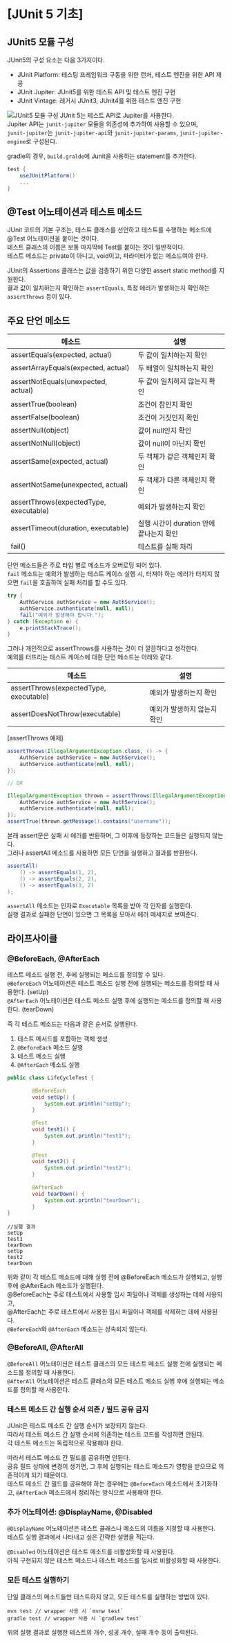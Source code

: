 # [JUnit 5 기초]
## JUnit5 모듈 구성
JUnit5의 구성 요소는 다음 3가지이다.
- JUnit Platform: 테스팅 프레임워크 구동을 위한 런처, 테스트 엔진을 위한 API 제공
- JUnit Jupiter: JUnit5를 위한 테스트 API 및 테스트 엔진 구현
- JUnit Vintage: 레거시 JUnit3, JUnit4를 위한 테스트 엔진 구현

![JUnit5 모듈 구성](./image/junit5-modules.png)
JUnit 5는 테스트 API로 Jupiter를 사용한다.<br>
Jupiter API는 `junit-jupiter` 모듈을 의존성에 추가하여 사용할 수 있으며,<br>
`junit-jupiter`는 `junit-jupiter-api`와 `junit-jupiter-params`, `junit-jupiter-engine`로 구성된다.<br>

gradle의 경우, `build.gralde`에 Junit을 사용하는 statement를 추가한다.
```gradle
test {
    useJUnitPlatform()
    ...
}
```

## @Test 어노테이션과 테스트 메소드
JUnit 코드의 기본 구조는, 테스트 클래스를 선언하고 테스트를 수행하는 메소드에 @Test 어노테이션을 붙이는 것이다.<br>
테스트 클래스의 이름은 보통 마지막에 Test를 붙이는 것이 일반적이다.<br>
테스트 메소드는 private이 아니고, void이고, 파라미터가 없는 메소드여야 한다.

JUnit의 Assertions 클래스는 값을 검증하기 위한 다양한 assert static method를 지원한다.<br>
결과 값이 일치하는지 확인하는 `assertEquals`, 특정 에러가 발생하는지 확인하는 `assertThrows` 등이 있다.<br>

## 주요 단언 메소드

| 메소드 | 설명                         |
|---|----------------------------|
| assertEquals(expected, actual) | 두 값이 일치하는지 확인              |
| assertArrayEquals(expected, actual) | 두 배열이 일치하는지 확인             |
| assertNotEquals(unexpected, actual) | 두 값이 일치하지 않는지 확인           |
| assertTrue(boolean) | 조건이 참인지 확인                 |
| assertFalse(boolean) | 조건이 거짓인지 확인                |
| assertNull(object) | 값이 null인지 확인               |
| assertNotNull(object) | 값이 null이 아닌지 확인            |
| assertSame(expected, actual) | 두 객체가 같은 객체인지 확인           |
| assertNotSame(unexpected, actual) | 두 객체가 다른 객체인지 확인           |
| assertThrows(expectedType, executable) | 예외가 발생하는지 확인               |
| assertTimeout(duration, executable) | 실행 시간이 duration 안에 끝나는지 확인 |
| fail() | 테스트를 실패 처리                 |

단언 메소드들은 주로 타입 별로 메소드가 오버로딩 되어 있다.<br>
`fail` 메소드는 예외가 발생하는 테스트 케이스 실행 시, 터져야 하는 에러가 터지지 않으면 `fail`을 호출하여 실패 처리를 할 수도 있다.<br>
```java
try {
    AuthService authService = new AuthService();
    authService.authenticate(null, null);
    fail("예외가 발생해야 합니다.");
} catch (Exception e) {
    e.printStackTrace();
}
```
그러나 개인적으로 assertThrows를 사용하는 것이 더 깔끔하다고 생각한다.<br>
예외를 터뜨리는 테스트 케이스에 대한 단언 메소드는 아래와 같다.

| 메소드 | 설명                         |
|---|----------------------------|
| assertThrows(expectedType, executable) | 예외가 발생하는지 확인               |
| assertDoesNotThrow(executable) | 예외가 발생하지 않는지 확인           |

[assertThrows 예제]
```java
assertThrows(IllegalArgumentException.class, () -> {
    AuthService authService = new AuthService();
    authService.authenticate(null, null);
});

// OR

IllegalArgumentException thrown = assertThrows(IllegalArgumentException.class, () -> {
    AuthService authService = new AuthService();
    authService.authenticate(null, null);
});
assertTrue(thrown.getMessage().contains("username"));
```

본래 assert문은 실패 시 에러를 반환하며, 그 이후에 등장하는 코드들은 실행되지 않는다.<br>
그러나 assertAll 메소드를 사용하면 모든 단언을 실행하고 결과를 반환한다.<br>
```java
assertAll(
    () -> assertEquals(1, 2),
    () -> assertEquals(2, 2),
    () -> assertEquals(3, 2)
);
```
`assertAll` 메소드는 인자로 `Executable` 목록을 받아 각 인자를 실행한다.<br>
실행 결과로 실패한 단언이 있으면 그 목록을 모아서 에러 메세지로 보여준다.<br>


## 라이프사이클
### @BeforeEach, @AfterEach
테스트 메소드 실행 전, 후에 실행되는 메소드를 정의할 수 있다.<br>
`@BeforeEach` 어노테이션은 테스트 메소드 실행 전에 실행되는 메소드를 정의할 때 사용한다. (setUp)<br>
`@AfterEach` 어노테이션은 테스트 메소드 실행 후에 실행되는 메소드를 정의할 때 사용한다. (tearDown)<br>

즉 각 테스트 메소드는 다음과 같은 순서로 실행된다.
1. 테스트 메서드를 포함하는 객체 생성
2. `@BeforeEach` 메소드 실행
3. 테스트 메소드 실행
4. `@AfterEach` 메소드 실행

```java
public class LifeCycleTest {
    
        @BeforeEach
        void setUp() {
            System.out.println("setUp");
        }
    
        @Test
        void test1() {
            System.out.println("test1");
        }
    
        @Test
        void test2() {
            System.out.println("test2");
        }
    
        @AfterEach
        void tearDown() {
            System.out.println("tearDown");
        }
}
```

```text
//실행 결과
setUp
test1
tearDown
setUp
test2
tearDown
```

위와 같이 각 테스트 메소드에 대해 실행 전에 @BeforeEach 메소드가 실행되고, 실행 후에 @AfterEach 메소드가 실행된다.<br>
@BeforeEach는 주로 테스트에서 사용할 임시 파일이나 객체를 생성하는 데에 사용되고,<br>
@AfterEach는 주로 테스트에서 사용한 임시 파일이나 객체를 삭제하는 데에 사용된다.<br>
`@BeforeEach`와 `@AfterEach` 메소드는 상속되지 않는다.<br>

### @BeforeAll, @AfterAll
`@BeforeAll` 어노테이션은 테스트 클래스의 모든 테스트 메소드 실행 전에 실행되는 메소드를 정의할 때 사용한다.<br>
`@AfterAll` 어노테이션은 테스트 클래스의 모든 테스트 메소드 실행 후에 실행되는 메소드를 정의할 때 사용한다.<br>

### 테스트 메소드 간 실행 순서 의존 / 필드 공유 금지
JUnit은 테스트 메소드 간 실행 순서가 보장되지 않는다.<br>
따라서 테스트 메소드 간 실행 순서에 의존하는 테스트 코드를 작성하면 안된다.<br>
각 테스트 메소드는 독립적으로 작용해야 한다.<br>

따라서 테스트 메소드 간 필드를 공유하면 안된다.<br>
공유 필드 상태에 변경이 생기면, 그 후에 실행되는 테스트 메소드가 영향을 받으므로 의존적이게 되기 때문이다.<br>
테스트 메소드 간 필드를 공유해야 하는 경우에는 `@BeforeEach` 메소드에서 초기화하고, `@AfterEach` 메소드에서 정리하는 방식으로 사용해야 한다.<br>

### 추가 어노테이션: @DisplayName, @Disabled
`@DisplayName` 어노테이션은 테스트 클래스나 메소드의 이름을 지정할 때 사용한다.<br>
테스트 실행 결과에서 나타내고 싶은 간략한 설명을 적는다.<br>

`@Disabled` 어노테이션은 테스트 메소드를 비활성화할 때 사용한다.<br>
아직 구현되지 않은 테스트 메소드나 테스트 메소드를 임시로 비활성화할 때 사용한다.<br>

### 모든 테스트 실행하기
단일 클래스의 메소드들만 테스트하지 않고, 모든 테스트를 실행하는 방법이 있다.
```shell
mvn test // wrapper 사용 시 `mvnw test`
gradle test // wrapper 사용 시 `gradlew test`
```

위의 실행 결과로 실행한 테스트의 개수, 성공 개수, 실패 개수 등이 출력된다.